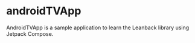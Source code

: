 # androidTVApp

AndroidTVApp is a sample application to learn the Leanback library using Jetpack Compose.
